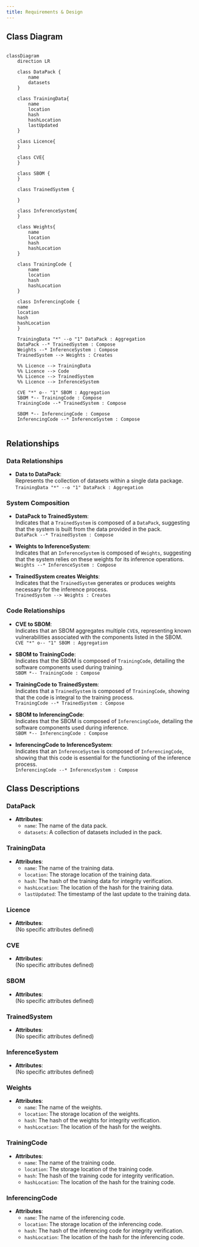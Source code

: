 ```yaml
---
title: Requirements & Design
---
```


## Class Diagram

```mermaid

classDiagram 
    direction LR

    class DataPack {
        name
        datasets
    }

    class TrainingData{
        name
        location
        hash
        hashLocation
        lastUpdated
    }

    class Licence{
    }

    class CVE{
    }

    class SBOM {
    }

    class TrainedSystem {

    }

    class InferenceSystem{
    }
    
    class Weights{
        name
        location
        hash
        hashLocation
    }

    class TrainingCode { 
        name
        location
        hash
        hashLocation
    }

    class InferencingCode { 
    name
    location
    hash
    hashLocation
    }

    TrainingData "*" --o "1" DataPack : Aggregation
    DataPack --* TrainedSystem : Compose
    Weights --* InferenceSystem : Compose
    TrainedSystem --> Weights : Creates

    %% Licence --> TrainingData
    %% Licence --> Code
    %% Licence --> TrainedSystem
    %% Licence --> InferenceSystem

    CVE "*" o-- "1" SBOM : Aggregation
    SBOM *-- TrainingCode : Compose  
    TrainingCode --* TrainedSystem : Compose

    SBOM *-- InferencingCode : Compose  
    InferencingCode --* InferenceSystem : Compose


```

## Relationships

### Data Relationships
- **Data to DataPack**:  
  Represents the collection of datasets within a single data package.  
  `TrainingData "*" --o "1" DataPack : Aggregation`

### System Composition
- **DataPack to TrainedSystem**:  
  Indicates that a `TrainedSystem` is composed of a `DataPack`, suggesting that the system is built from the data provided in the pack.  
  `DataPack --* TrainedSystem : Compose`

- **Weights to InferenceSystem**:  
  Indicates that an `InferenceSystem` is composed of `Weights`, suggesting that the system relies on these weights for its inference operations.  
  `Weights --* InferenceSystem : Compose`

- **TrainedSystem creates Weights**:  
  Indicates that the `TrainedSystem` generates or produces weights necessary for the inference process.  
  `TrainedSystem --> Weights : Creates`

### Code Relationships
- **CVE to SBOM**:  
  Indicates that an SBOM aggregates multiple `CVE`s, representing known vulnerabilities associated with the components listed in the SBOM.  
  `CVE "*" o-- "1" SBOM : Aggregation`

- **SBOM to TrainingCode**:  
  Indicates that the SBOM is composed of `TrainingCode`, detailing the software components used during training.  
  `SBOM *-- TrainingCode : Compose`

- **TrainingCode to TrainedSystem**:  
  Indicates that a `TrainedSystem` is composed of `TrainingCode`, showing that the code is integral to the training process.  
  `TrainingCode --* TrainedSystem : Compose`

- **SBOM to InferencingCode**:  
  Indicates that the SBOM is composed of `InferencingCode`, detailing the software components used during inference.  
  `SBOM *-- InferencingCode : Compose`

- **InferencingCode to InferenceSystem**:  
  Indicates that an `InferenceSystem` is composed of `InferencingCode`, showing that this code is essential for the functioning of the inference process.  
  `InferencingCode --* InferenceSystem : Compose`

## Class Descriptions

### DataPack
- **Attributes**:
  - `name`: The name of the data pack.
  - `datasets`: A collection of datasets included in the pack.

### TrainingData
- **Attributes**:
  - `name`: The name of the training data.
  - `location`: The storage location of the training data.
  - `hash`: The hash of the training data for integrity verification.
  - `hashLocation`: The location of the hash for the training data.
  - `lastUpdated`: The timestamp of the last update to the training data.

### Licence
- **Attributes**:  
  (No specific attributes defined)

### CVE
- **Attributes**:  
  (No specific attributes defined)

### SBOM
- **Attributes**:  
  (No specific attributes defined)

### TrainedSystem
- **Attributes**:  
  (No specific attributes defined)

### InferenceSystem
- **Attributes**:  
  (No specific attributes defined)

### Weights
- **Attributes**:
  - `name`: The name of the weights.
  - `location`: The storage location of the weights.
  - `hash`: The hash of the weights for integrity verification.
  - `hashLocation`: The location of the hash for the weights.

### TrainingCode
- **Attributes**:
  - `name`: The name of the training code.
  - `location`: The storage location of the training code.
  - `hash`: The hash of the training code for integrity verification.
  - `hashLocation`: The location of the hash for the training code.

### InferencingCode
- **Attributes**:
  - `name`: The name of the inferencing code.
  - `location`: The storage location of the inferencing code.
  - `hash`: The hash of the inferencing code for integrity verification.
  - `hashLocation`: The location of the hash for the inferencing code.
